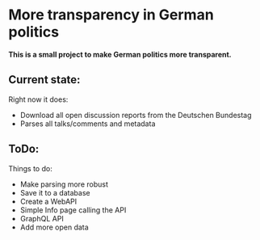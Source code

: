 # More transparency in German politics

**This is a small project to make German politics more transparent.**

## Current state:

Right now it does:
 * Download all open discussion reports from the Deutschen Bundestag
 * Parses all talks/comments and metadata

## ToDo:
Things to do:
 * Make parsing more robust
 * Save it to a database
 * Create a WebAPI
 * Simple Info page calling the API
 * GraphQL API
 * Add more open data